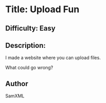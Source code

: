 # Title: Upload Fun
## Difficulty: Easy
## Description: 
I made a website where you can upload files.

What could go wrong?

## Author
SamXML